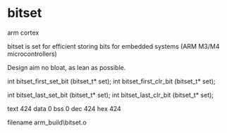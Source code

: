 # bitset
arm cortex

bitset is set for efficient storing bits for embedded systems (ARM M3/M4 microcontrollers)

Design aim no bloat, as lean as possible.

int			bitset_first_set_bit	(bitset_t* set);
int			bitset_first_clr_bit	(bitset_t* set);

int			bitset_last_set_bit		(bitset_t* set);
int			bitset_last_clr_bit		(bitset_t* set);

text	424
data	0
bss		0
dec		424
hex		424

filename
arm_build\bitset.o
